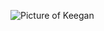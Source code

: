 ![Picture of Keegan](https://scontent.fwlg3-1.fna.fbcdn.net/v/t1.0-9/39515397_10216156820136047_3169744988967796736_n.jpg?_nc_cat=107&_nc_ht=scontent.fwlg3-1.fna&oh=c79569e6969d25e544120ec29d5b8735&oe=5D70C7D2)
